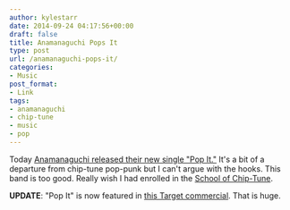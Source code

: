 ```yaml
---
author: kylestarr
date: 2014-09-24 04:17:56+00:00
draft: false
title: Anamanaguchi Pops It
type: post
url: /anamanaguchi-pops-it/
categories:
- Music
post_format:
- Link
tags:
- anamanaguchi
- chip-tune
- music
- pop
---
```


Today [Anamanaguchi released their new single "Pop It."](https://itunes.apple.com/us/album/pop-it-ep/id919777258) It's a bit of a departure from chip-tune pop-punk but I can't argue with the hooks. This band is too good. Really wish I had enrolled in the [School of Chip-Tune](https://www.kickstarter.com/projects/dreamhax/anamanaguchi-make-endless-fantasy-more-than-album).

**UPDATE**: "Pop It" is now featured in [this Target commercial](http://youtube.com/watch?v=v1AYDW4swqQ). That is huge.
